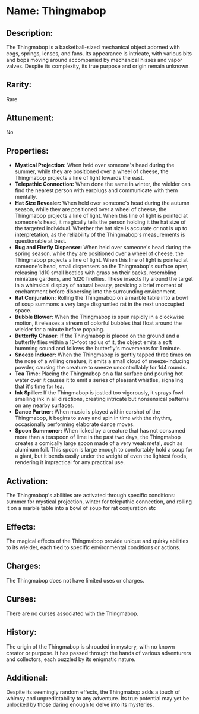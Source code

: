 # Name: Thingmabop

## Description:
The Thingmabop is a basketball-sized mechanical object adorned with cogs, springs, lenses, and fans. Its appearance is intricate, with various bits and bops moving around accompanied by mechanical hisses and vapor valves. Despite its complexity, its true purpose and origin remain unknown.

## Rarity:
Rare

## Attunement:
No

## Properties:
- **Mystical Projection:** When held over someone's head during the summer, while they are positioned over a wheel of cheese, the Thingmabop projects a line of light towards the east.
- **Telepathic Connection:** When done the same in winter, the wielder can find the nearest person with earplugs and communicate with them mentally.
- **Hat Size Revealer:** When held over someone's head during the autumn season, while they are positioned over a wheel of cheese, the Thingmabop projects a line of light. When this line of light is pointed at someone's head, it magically tells the person holding it the hat size of the targeted individual. Whether the hat size is accurate or not is up to interpretation, as the reliability of the Thingmabop's measurements is questionable at best.
- **Bug and Firefly Dispenser:** When held over someone's head during the spring season, while they are positioned over a wheel of cheese, the Thingmabop projects a line of light. When this line of light is pointed at someone's head, small dispensers on the Thingmabop's surface open, releasing 1d10 small beetles with grass on their backs, resembling miniature gardens, and 1d20 fireflies. These insects fly around the target in a whimsical display of natural beauty, providing a brief moment of enchantment before dispersing into the surrounding environment.
- **Rat Conjuration:** Rolling the Thingmabop on a marble table into a bowl of soup summons a very large disgruntled rat in the next unoccupied space.
- **Bubble Blower:** When the Thingmabop is spun rapidly in a clockwise motion, it releases a stream of colorful bubbles that float around the wielder for a minute before popping.
- **Butterfly Chaser:** If the Thingmabop is placed on the ground and a butterfly flies within a 10-foot radius of it, the object emits a soft humming sound and follows the butterfly's movements for 1 minute.
- **Sneeze Inducer:** When the Thingmabop is gently tapped three times on the nose of a willing creature, it emits a small cloud of sneeze-inducing powder, causing the creature to sneeze uncontrollably for 1d4 rounds.
- **Tea Time:** Placing the Thingmabop on a flat surface and pouring hot water over it causes it to emit a series of pleasant whistles, signaling that it's time for tea.
- **Ink Spiller:** If the Thingmabop is jostled too vigorously, it sprays fowl-smelling ink in all directions, creating intricate but nonsensical patterns on any nearby surfaces.
- **Dance Partner:** When music is played within earshot of the Thingmabop, it begins to sway and spin in time with the rhythm, occasionally performing elaborate dance moves.
- **Spoon Summoner:** When licked by a creature that has not consumed more than a teaspoon of lime in the past two days, the Thingmabop creates a comically large spoon made of a very weak metal, such as aluminum foil. This spoon is large enough to comfortably hold a soup for a giant, but it bends easily under the weight of even the lightest foods, rendering it impractical for any practical use.

## Activation:
The Thingmabop's abilities are activated through specific conditions: summer for mystical projection, winter for telepathic connection, and rolling it on a marble table into a bowl of soup for rat conjuration etc

## Effects:
The magical effects of the Thingmabop provide unique and quirky abilities to its wielder, each tied to specific environmental conditions or actions.

## Charges:
The Thingmabop does not have limited uses or charges.

## Curses:
There are no curses associated with the Thingmabop.

## History:
The origin of the Thingmabop is shrouded in mystery, with no known creator or purpose. It has passed through the hands of various adventurers and collectors, each puzzled by its enigmatic nature.

## Additional:
Despite its seemingly random effects, the Thingmabop adds a touch of whimsy and unpredictability to any adventure. Its true potential may yet be unlocked by those daring enough to delve into its mysteries.